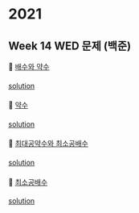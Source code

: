 # 2021
## Week 14 WED 문제 (백준)

👀 [배수와 약수](https://www.acmicpc.net/problem/5086)
#### 

[solution](https://github.com/sodp5/OHAlgorithmStudy/blob/master/2021/week_14/BJ_5086.kt)

#### 

👀 [약수](https://www.acmicpc.net/problem/1037)
#### 

[solution](https://github.com/sodp5/OHAlgorithmStudy/blob/master/2021/week_14/BJ_1037.kt)

#### 

👀 [최대공약수와 최소공배수](https://www.acmicpc.net/problem/2609)
#### 

[solution](https://github.com/sodp5/OHAlgorithmStudy/blob/master/2021/week_14/BJ_2609.kt)

#### 

👀 [최소공배수](https://www.acmicpc.net/problem/1934)
#### 

[solution](https://github.com/sodp5/OHAlgorithmStudy/blob/master/2021/week_14/BJ_1934.kt)

#### 

